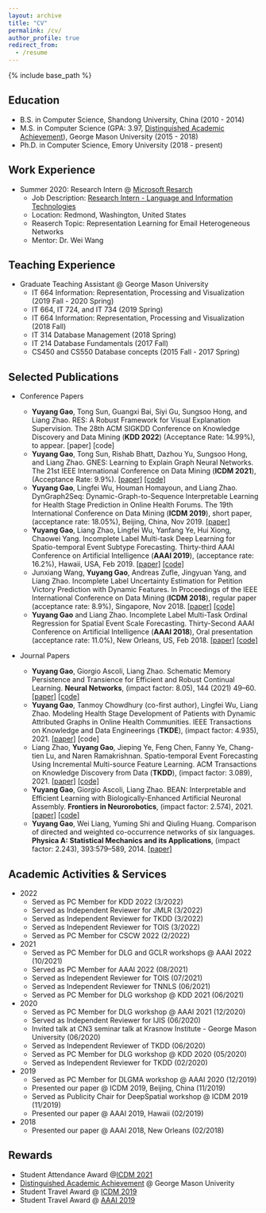 ```yaml
---
layout: archive
title: "CV"
permalink: /cv/
author_profile: true
redirect_from:
  - /resume
---
```


{% include base_path %}


## Education
* B.S. in Computer Science, Shandong University, China (2010 - 2014)
* M.S. in Computer Science (GPA: 3.97, [Distinguished Academic Achievement](https://cs.gmu.edu/media/uploads/brochure_2019v212.pdf)), George Mason University (2015 - 2018)
* Ph.D. in Computer Science, Emory University (2018 - present)

## Work Experience
* Summer 2020: Research Intern @ [Microsoft Resarch](https://www.microsoft.com/en-us/research/)
  * Job Description: [Research Intern - Language and Information Technologies](https://careers.microsoft.com/us/en/job/742793/Research-Intern-Language-and-Information-Technologies)
  * Location: Redmond, Washington, United States
  * Reaserch Topic: Representation Learning for Email Heterogeneous Networks
  * Mentor: Dr. Wei Wang

## Teaching Experience
* Graduate Teaching Assistant @ George Mason University
  * IT 664 Information: Representation, Processing and Visualization (2019 Fall - 2020 Spring)
  * IT 664, IT 724, and IT 734 (2019 Spring)
  * IT 664 Information: Representation, Processing and Visualization (2018 Fall)
  * IT 314 Database Management (2018 Spring)
  * IT 214 Database Fundamentals  (2017 Fall)
  * CS450 and CS550 Database concepts (2015 Fall - 2017 Spring)

## Selected Publications

* Conference Papers
  * **Yuyang Gao**, Tong Sun, Guangxi Bai, Siyi Gu, Sungsoo Hong, and Liang Zhao. RES: A Robust Framework for Visual Explanation Supervision. The 28th ACM SIGKDD Conference on Knowledge Discovery and Data Mining (**KDD 2022**) (Acceptance Rate: 14.99%), to appear. [paper] [code]
  * **Yuyang Gao**, Tong Sun, Rishab Bhatt, Dazhou Yu, Sungsoo Hong, and Liang Zhao. GNES: Learning to Explain Graph Neural Networks. The 21st IEEE International Conference on Data Mining (**ICDM 2021**), (Acceptance Rate: 9.9%).  [\[paper\]](http://cs.emory.edu/~lzhao41/materials/papers/GNES.pdf) [\[code\]](https://github.com/YuyangGao/GNES)
  * **Yuyang Gao**, Lingfei Wu, Houman Homayoun, and Liang Zhao. DynGraph2Seq: Dynamic-Graph-to-Sequence Interpretable Learning for Health Stage Prediction in Online Health Forums. The 19th International Conference on Data Mining (**ICDM 2019**), short paper, (acceptance rate: 18.05%), Beijing, China, Nov 2019. [\[paper\]](http://cs.emory.edu/~lzhao41/materials/papers/DynGraph2Seq_final.pdf)
  * **Yuyang Gao**, Liang Zhao, Lingfei Wu, Yanfang Ye, Hui Xiong, Chaowei Yang. Incomplete Label Multi-task Deep Learning for Spatio-temporal Event Subtype Forecasting. Thirty-third AAAI Conference on Artificial Intelligence (**AAAI 2019**), (acceptance rate: 16.2%), Hawaii, USA, Feb 2019. [\[paper\]](http://cs.emory.edu/~lzhao41/materials/papers/main_AAAI2019.pdf) [\[code\]](http://cs.emory.edu/~lzhao41/pages/materials/codes/SIMDA_code.zip)
  * Junxiang Wang, **Yuyang Gao**, Andreas Zufle, Jingyuan Yang, and Liang Zhao. Incomplete Label Uncertainty Estimation for Petition Victory Prediction with Dynamic Features. In Proceedings of the IEEE International Conference on Data Mining (**ICDM 2018**), regular paper (acceptance rate: 8.9%), Singapore, Nov 2018. [\[paper\]](http://cs.emory.edu/~lzhao41/materials/papers/MLUE_final.pdf) [\[code\]](http://cs.emory.edu/~lzhao41/pages/materials/codes/MLUE.zip)
  * **Yuyang Gao** and Liang Zhao. Incomplete Label Multi-Task Ordinal Regression for Spatial Event Scale Forecasting. Thirty-Second AAAI Conference on Artificial Intelligence (**AAAI 2018**), Oral presentation (acceptance rate: 11.0%), New Orleans, US, Feb 2018. [\[paper\]](https://github.com/zhaoliangvaio/homepage/blob/master/materials/MITOR.pdf) [\[code\]](http://mason.gmu.edu/~lzhao9/materials/codes/MITOR_Code.zip)

* Journal Papers
  * **Yuyang Gao**, Giorgio Ascoli, Liang Zhao. Schematic Memory Persistence and Transience for Efficient and Robust Continual Learning. **Neural Networks**, (impact factor: 8.05), 144 (2021) 49–60. [\[paper\]](https://authors.elsevier.com/a/1ddo13BBjKgGkU) [\[code\]](https://github.com/YuyangGao/SMART)
  * **Yuyang Gao**, Tanmoy Chowdhury (co-first author), Lingfei Wu, Liang Zhao. Modeling Health Stage Development of Patients with Dynamic Attributed Graphs in Online Health Communities. IEEE Transactions on Knowledge and Data Engineerings (**TKDE**), (impact factor: 4.935), 2021. [\[paper\]](http://cs.emory.edu/~lzhao41/materials/papers/DynGraph2Seq_TKDE2021.pdf) \[code\]
  * Liang Zhao, **Yuyang Gao**, Jieping Ye, Feng Chen, Fanny Ye, Chang-tien Lu, and Naren Ramakrishnan. Spatio-temporal Event Forecasting Using Incremental Multi-source Feature Learning. ACM Transactions on Knowledge Discovery from Data (**TKDD**), (impact factor: 3.089), 2021. [\[paper\]](http://cs.emory.edu/~lzhao41/materials/papers/TKDD2020_preprinted.pdf) [\[code\]](http://cs.emory.edu/~lzhao41/materials/codes/oHIML_pub.zip)
  * **Yuyang Gao**, Giorgio Ascoli, Liang Zhao. BEAN: Interpretable and Efficient Learning with Biologically-Enhanced Artificial Neuronal Assembly. **Frontiers in Neurorobotics**, (impact factor: 2.574), 2021. [\[paper\]](https://www.frontiersin.org/articles/10.3389/fnbot.2021.567482/full) [\[code\]](https://github.com/YuyangGao/BEAN)
  * **Yuyang Gao**, Wei Liang, Yuming Shi and Qiuling Huang. Comparison of directed and weighted co-occurrence networks of six languages. **Physica A: Statistical Mechanics and its Applications**, (impact factor: 2.243), 393:579–589, 2014. [\[paper\]](https://www.sciencedirect.com/science/article/abs/pii/S037843711300825X)


## Academic Activities & Services
* 2022
  * Served as PC Member for KDD 2022 (3/2022)
  * Served as Independent Reviewer for JMLR (3/2022)
  * Served as Independent Reviewer for TKDD (3/2022)
  * Served as Independent Reviewer for TOIS (3/2022)
  * Served as PC Member for CSCW 2022 (2/2022)
* 2021
  * Served as PC Member for DLG and GCLR workshops @ AAAI 2022 (10/2021)
  * Served as PC Member for AAAI 2022 (08/2021)
  * Served as Independent Reviewer for TOIS (07/2021)
  * Served as Independent Reviewer for TNNLS (06/2021)
  * Served as PC Member for DLG workshop @ KDD 2021 (06/2021)
* 2020
  * Served as PC Member for DLG workshop @ AAAI 2021 (12/2020)
  * Served as Independent Reviewer for IJIS (06/2020)
  * Invited talk at CN3 seminar talk at Krasnow Institute - George Mason University (06/2020)
  * Served as Independent Reviewer of TKDD (06/2020)
  * Served as PC Member for DLG workshop @ KDD 2020 (05/2020)
  * Served as Independent Reviewer for TKDD (02/2020)
* 2019
  * Served as PC Member for DLGMA workshop @ AAAI 2020 (12/2019)
  * Presented our paper @ ICDM 2019, Beijing, China (11/2019)
  * Served as Publicity Chair for DeepSpatial workshop @ ICDM 2019 (11/2019)
  * Presented our paper @ AAAI 2019, Hawaii (02/2019)
* 2018
  * Presented our paper @ AAAI 2018, New Orleans (02/2018)

## Rewards
* Student Attendance Award @[ICDM 2021](https://icdm2021.auckland.ac.nz/)
* [Distinguished Academic Achievement](https://cs.gmu.edu/media/uploads/brochure_2019v212.pdf) @ George Mason Univerity
* Student Travel Award @ [ICDM 2019](http://icdm2019.bigke.org/)
* Student Travel Award @ [AAAI 2019](https://aaai.org/Conferences/AAAI-19/)
 
